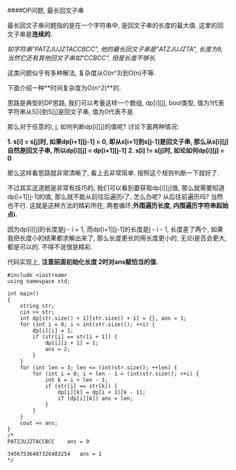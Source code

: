

####DP问题, 最长回文子串

最长回文子串问题指的是在一个字符串中, 是回文子串的长度的最大值. 这里的回文子串是**连续的**. 

*如字符串"PATZJUJZTACCBCC", 他的最长回文子串是"ATZJUJZTA", 长度为9, 当然它还有其他回文子串如"CCBCC", 但是长度不够长.*

这类问题似乎有多种解法, 复杂度从O(n^3)到O(n)不等.

下面介绍一种**时间复杂度为O(n^2)**的.

思路是典型的DP思路, 我们可以考量这样一个数组, dp[i][j], bool类型, 值为1代表字符串从S[i]到S[j]是回文子串, 值为0代表不是.

那么对于任意的i, j, 如何判断dp[i][j]的值呢? 讨论下面两种情况:

**1. s[i] = s[j]时, 如果dp[i+1][j-1] = 0, 即从s[i+1]到s[j-1]是回文子串, 那么从s[i][j]自然是回文子串, 所以dp[i][j] = dp[i+1][j-1]**
**2.  s[i] != s[j]时, 如论如何dp[i][j] = 0**

那么这样看思路就非常清晰了, 看上去非常简单, 按照这个规则判断一下就好了.

不过其实这道题是非常有技巧的, 我们可以看到要获取dp[i][j]值, 那么就需要知道dp[i+1][j-1]的值, 那么就不能从前往后遍历i了, 怎么办呢? 从后往前遍历吗? 当然也不行. 这就是这种方法的精彩所在, 两套循环,**外围遍历长度, 内围遍历字符串起始点i.**

因为dp[i][j]的长度是j - i + 1, 而dp[i+1][j-1]的长度是j - i - 1, 长度差了两个, 如果我把长度小的结果都求解出来了, 那么长度更长的用长度更小的, 无论i是否会更大, 都是可以的. 不得不说很是精彩.

代码实现上, **注意前面初始化长度 2时对ans赋恰当的值.**

```
#include <iostream>
using namespace std;

int main()
{
	string str; 
	cin >> str;
	int dp[str.size() + 1][str.size() + 1] = {}, ans = 1;
	for (int i = 0; i < int(str.size()); ++i) {
		dp[i][i] = 1;
		if (str[i] == str[i + 1]) {
			dp[i][i + 1] = 1;
			ans = 2;
		}
	}
	for (int len = 3; len <= (int)str.size(); ++len) {
		for (int i = 0; i + len - 1 < (int)str.size(); ++i) {
			int k = i + len - 1;
			if (str[i] == str[k]) {
				dp[i][k] = dp[i + 1][k - 1];
				if (dp[i][k]) ans = len;
			}
		}
	}
	cout << ans;
}
/*
PATZJUJZTACCBCC    ans = 9

34567536487326483254   ans = 1
*/ 
```